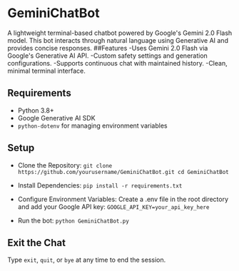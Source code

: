 # GeminiChatBot
A lightweight terminal-based chatbot powered by Google's Gemini 2.0 Flash model. This bot interacts through natural language using Generative AI and provides concise responses.
##Features
-Uses Gemini 2.0 Flash via Google's Generative AI API.
-Custom safety settings and generation configurations.
-Supports continuous chat with maintained history.
-Clean, minimal terminal interface.

## Requirements
- Python 3.8+  
- Google Generative AI SDK  
- `python-dotenv` for managing environment variables  
## Setup
- Clone the Repository:
`git clone https://github.com/yourusername/GeminiChatBot.git
cd GeminiChatBot`  

- Install Dependencies:
`pip install -r requirements.txt`  

- Configure Environment Variables: Create a .env file in the root directory and add your Google API key:
`GOOGLE_API_KEY=your_api_key_here`  

- Run the bot:
`python GeminiChatBot.py`  
## Exit the Chat
Type `exit`, `quit`, or `bye` at any time to end the session.

